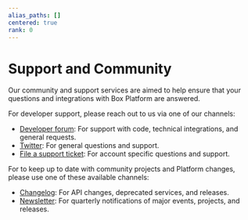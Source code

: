 ```yaml
---
alias_paths: []
centered: true
rank: 0
---
```


# Support and Community

Our community and support services are aimed to help ensure that your questions
and integrations with Box Platform are answered.

For developer support, please reach out to us via one of our channels:

* [Developer forum][forum]: For support with code, technical integrations, and
general requests.
* [Twitter][twitter]: For general questions and support.
* [File a support ticket][support]: For account specific questions and support.

For to keep up to date with community projects and Platform changes, please use
one of these available channels:

* [Changelog](page://changelog): For API changes, deprecated services, and
releases.
* [Newsletter](page://newsletter): For quarterly notifications of major events,
projects, and releases.

[forum]: https://community.box.com/t5/Developer-Forum/bd-p/DeveloperForum
[twitter]: https://twitter.com/BoxPlatform
[support]: https://community.box.com/t5/custom/page/page-id/BoxSearchLithiumTKB
